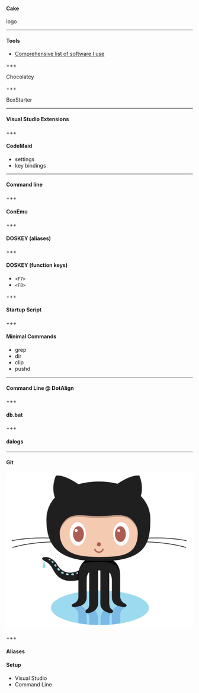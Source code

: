 #### Cake

logo


--- 

#### Tools

* [Comprehensive list of software I use](http://quintussential.com/pages/software/)

+++

Chocolatey

+++

BoxStarter

---

#### Visual Studio Extensions

+++

#### CodeMaid

* settings
* key bindings

---
#### Command line

+++

#### ConEmu

+++ 

#### DOSKEY (aliases)

+++

#### DOSKEY (function keys)

* `<F7>`
* `<F8>`

+++

#### Startup Script

+++

#### Minimal Commands

* grep
* dir
* clip
* pushd

---

#### Command Line @ DotAlign

+++

#### db.bat

+++

#### dalogs

---
#### Git

![logo](img/logo_github.png)

+++

#### Aliases

#### Setup

* Visual Studio
* Command Line

